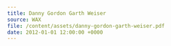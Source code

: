```yaml
---
title: Danny Gordon Garth Weiser
source: WAX
file: /content/assets/danny-gordon-garth-weiser.pdf
date: 2012-01-01 12:00:00 +0000
---
```

